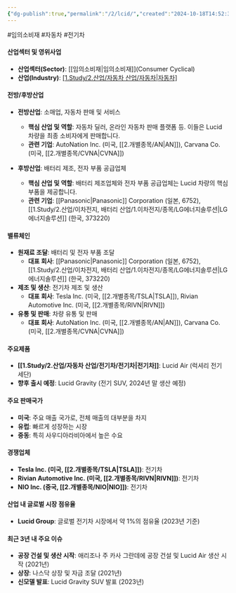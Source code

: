 ```yaml
---
{"dg-publish":true,"permalink":"/2/lcid/","created":"2024-10-18T14:52:39.826+09:00","updated":"2025-07-29T21:37:04.837+09:00"}
---
```


#임의소비재 #자동차 #전기차 

#### 산업섹터 및 영위사업

- **산업섹터(Sector)**: [[임의소비재\|임의소비재]](Consumer Cyclical)
- **산업(Industry)**: [[1.Study/2.산업/자동차 산업/자동차\|자동차]](Automotive)

#### 전방/후방산업

- **전방산업**: 소매업, 자동차 판매 및 서비스
    - **핵심 산업 및 역할**: 자동차 딜러, 온라인 자동차 판매 플랫폼 등. 이들은 Lucid 차량을 최종 소비자에게 판매합니다.
    - **관련 기업**: AutoNation Inc. (미국, [[2.개별종목/AN\|AN]]), Carvana Co. (미국, [[2.개별종목/CVNA\|CVNA]])
      
- **후방산업**: 배터리 제조, 전자 부품 공급업체
    - **핵심 산업 및 역할**: 배터리 제조업체와 전자 부품 공급업체는 Lucid 차량의 핵심 부품을 제공합니다.
    - **관련 기업**: [[Panasonic\|Panasonic]] Corporation (일본, 6752), [[1.Study/2.산업/이차전지, 배터리 산업/1.이차전지/종목/LG에너지솔루션\|LG에너지솔루션]] (한국, 373220)

#### 밸류체인

- **원재료 조달**: 배터리 및 전자 부품 조달
    - **대표 회사**: [[Panasonic\|Panasonic]] Corporation (일본, 6752),[[1.Study/2.산업/이차전지, 배터리 산업/1.이차전지/종목/LG에너지솔루션\|LG에너지솔루션]] (한국, 373220)
- **제조 및 생산**: 전기차 제조 및 생산
    - **대표 회사**: Tesla Inc. (미국, [[2.개별종목/TSLA\|TSLA]]), Rivian Automotive Inc. (미국, [[2.개별종목/RIVN\|RIVN]])
- **유통 및 판매**: 차량 유통 및 판매
    - **대표 회사**: AutoNation Inc. (미국, [[2.개별종목/AN\|AN]]), Carvana Co. (미국, [[2.개별종목/CVNA\|CVNA]])

#### 주요제품

- **[[1.Study/2.산업/자동차 산업/전기차/전기차\|전기차]]**: Lucid Air (럭셔리 전기 세단)
- **향후 출시 예정**: Lucid Gravity (전기 SUV, 2024년 말 생산 예정)

#### 주요 판매국가

- **미국**: 주요 매출 국가로, 전체 매출의 대부분을 차지
- **유럽**: 빠르게 성장하는 시장
- **중동**: 특히 사우디아라비아에서 높은 수요

#### 경쟁업체

- **Tesla Inc. (미국, [[2.개별종목/TSLA\|TSLA]])**: 전기차
- **Rivian Automotive Inc. (미국, [[2.개별종목/RIVN\|RIVN]])**: 전기차
- **NIO Inc. (중국, [[2.개별종목/NIO\|NIO]])**: 전기차

#### 산업 내 글로벌 시장 점유율

- **Lucid Group**: 글로벌 전기차 시장에서 약 1%의 점유율 (2023년 기준)

#### 최근 3년 내 주요 이슈

- **공장 건설 및 생산 시작**: 애리조나 주 카사 그란데에 공장 건설 및 Lucid Air 생산 시작 (2021년)
- **상장**: 나스닥 상장 및 자금 조달 (2021년)
- **신모델 발표**: Lucid Gravity SUV 발표 (2023년)